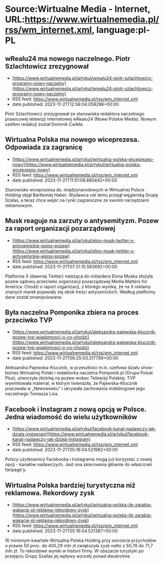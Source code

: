 # Source:Wirtualne Media - Internet, URL:https://www.wirtualnemedia.pl/rss/wm_internet.xml, language:pl-PL

## wRealu24 ma nowego naczelnego. Piotr Szlachtowicz zrezygnował
 - [https://www.wirtualnemedia.pl/artykul/wrealu24-piotr-szlachtowicz-programy-nowy-naczelny](https://www.wirtualnemedia.pl/artykul/wrealu24-piotr-szlachtowicz-programy-nowy-naczelny)
 - RSS feed: https://www.wirtualnemedia.pl/rss/wm_internet.xml
 - date published: 2023-11-21T12:58:04.059296+00:00

Piotr Szlachtowicz zrezygnował ze stanowiska redaktora naczelnego prawicowej telewizji internetowej wRealu24 (Nowe Polskie Media). Nowym szefem redakcji został Dominik Cwikła.

## Wirtualna Polska ma nowego wiceprezesa. Odpowiada za zagranicę
 - [https://www.wirtualnemedia.pl/artykul/wirtualna-polska-wiceprezes-nowy](https://www.wirtualnemedia.pl/artykul/wirtualna-polska-wiceprezes-nowy)
 - RSS feed: https://www.wirtualnemedia.pl/rss/wm_internet.xml
 - date published: 2023-11-21T11:51:08.885442+00:00

Stanowisko wiceprezesa ds. międzynarodowych w Wirtualnej Polsce Holding objął Bartłomiej Haber. Wydawca rok temu przejął węgierską Grupę Szalas, a teraz chce wejść na rynki zagraniczne ze swoimi narzędziami reklamowymi.

## Musk reaguje na zarzuty o antysemityzm. Pozew za raport organizacji pozarządowej
 - [https://www.wirtualnemedia.pl/artykul/elon-musk-twitter-x-antysemickie-wpisy-pozew](https://www.wirtualnemedia.pl/artykul/elon-musk-twitter-x-antysemickie-wpisy-pozew)
 - RSS feed: https://www.wirtualnemedia.pl/rss/wm_internet.xml
 - date published: 2023-11-21T07:31:15.583692+00:00

Platforma X (dawniej Twitter) należąca do miliardera Elona Muska złożyła pozew sądowy przeciwko organizacji pozarządowej Media Matters for America. Chodzi o raport organizacji, z którego wynika, że na X reklamy znanych marek pojawiały się obok treści antysemickich. Według platformy dane został zmanipulowane.

## Była naczelna Pomponika zbiera na proces przeciwko TVP
 - [https://www.wirtualnemedia.pl/artykul/aleksandra-pajewska-klucznik-pozew-tvp-wiadomosci-o-co-chodzi](https://www.wirtualnemedia.pl/artykul/aleksandra-pajewska-klucznik-pozew-tvp-wiadomosci-o-co-chodzi)
 - RSS feed: https://www.wirtualnemedia.pl/rss/wm_internet.xml
 - date published: 2023-11-21T06:25:03.317799+00:00

Aleksandra Pajewska-Klucznik, w przeszłości m.in. szefowa działu show-biznes Wirtualnej Polski i redaktorka naczelna Pomponik.pl (Grupa Polsat Plus), utworzyła zbiórkę na pozew wobec Telewizji Polskiej. TVP wyemitowała materiał, w którym twierdziła, że Pajewska-Klucznik pracowała w „Newsweeku” i ukrywała zachowania mobbingowe jego naczelnego Tomasza Lisa.

## Facebook i Instagram z nową opcją w Polsce. Jedna wiadomość do wielu użytkowników
 - [https://www.wirtualnemedia.pl/artykul/facebook-kanal-nadawczy-jak-dziala-instagram](https://www.wirtualnemedia.pl/artykul/facebook-kanal-nadawczy-jak-dziala-instagram)
 - RSS feed: https://www.wirtualnemedia.pl/rss/wm_internet.xml
 - date published: 2023-11-21T05:16:04.521982+00:00

Polscy użytkownicy Facebooka i Instagrama mogą już korzystać z nowej opcji - kanałów nadawczych. Jest ona skierowana głównie do właścicieli fanpage’y.

## Wirtualna Polska bardziej turystyczna niż reklamowa. Rekordowy zysk
 - [https://www.wirtualnemedia.pl/artykul/wirtualna-polska-ile-zarabia-wakacje-pl-reklama-rekordowy-zysk](https://www.wirtualnemedia.pl/artykul/wirtualna-polska-ile-zarabia-wakacje-pl-reklama-rekordowy-zysk)
 - RSS feed: https://www.wirtualnemedia.pl/rss/wm_internet.xml
 - date published: 2023-11-21T05:16:04.521387+00:00

W minionym kwartale Wirtualna Polska Holding przy wzroście przychodów o prawie 50 proc. do 405,29 mln zł zwiększyła zysk netto z 50,76 do 71,7 mln zł. To rekordowe wyniki w historii firmy. W obszarze turystyki po przejęciu Grupy Szallas jej wpływy wzrosły ponad dwukrotnie.

